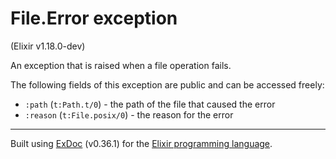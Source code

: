 # File.Error exception
(Elixir v1.18.0-dev)

An exception that is raised when a file operation fails.

The following fields of this exception are public and can be accessed freely:

- `:path` (`t:Path.t/0`) - the path of the file that caused the error
- `:reason` (`t:File.posix/0`) - the reason for the error



---
Built using [ExDoc](https://github.com/elixir-lang/ex_doc "ExDoc") (v0.36.1) for the [Elixir programming language](href="https://elixir-lang.org" "Elixir").
